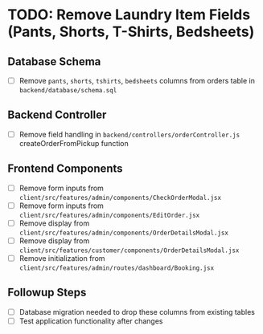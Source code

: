# TODO: Remove Laundry Item Fields (Pants, Shorts, T-Shirts, Bedsheets)

## Database Schema
- [ ] Remove `pants`, `shorts`, `tshirts`, `bedsheets` columns from orders table in `backend/database/schema.sql`

## Backend Controller
- [ ] Remove field handling in `backend/controllers/orderController.js` createOrderFromPickup function

## Frontend Components
- [ ] Remove form inputs from `client/src/features/admin/components/CheckOrderModal.jsx`
- [ ] Remove form inputs from `client/src/features/admin/components/EditOrder.jsx`
- [ ] Remove display from `client/src/features/admin/components/OrderDetailsModal.jsx`
- [ ] Remove display from `client/src/features/customer/components/OrderDetailsModal.jsx`
- [ ] Remove initialization from `client/src/features/admin/routes/dashboard/Booking.jsx`

## Followup Steps
- [ ] Database migration needed to drop these columns from existing tables
- [ ] Test application functionality after changes
